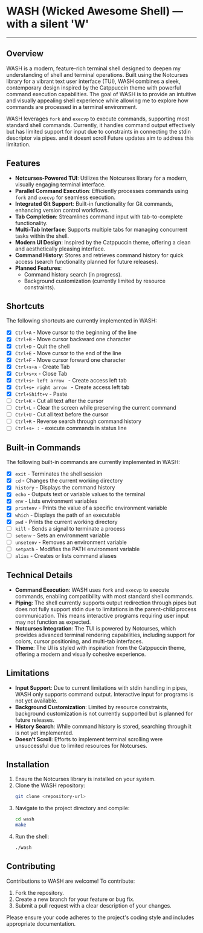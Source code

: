 
# WASH (Wicked Awesome Shell) — with a silent 'W'

----

## Overview
WASH is a modern, feature-rich terminal shell designed to deepen my understanding of shell and terminal operations. Built using the Notcurses library for a vibrant text user interface (TUI), WASH combines a sleek, contemporary design inspired by the Catppuccin theme with powerful command execution capabilities. The goal of WASH is to provide an intuitive and visually appealing shell experience while allowing me to explore how commands are processed in a terminal environment.

WASH leverages `fork` and `execvp` to execute commands, supporting most standard shell commands. Currently, it handles command output effectively but has limited support for input due to constraints in connecting the stdin descriptor via pipes. and it doesnt scroll Future updates aim to address this limitation.

## Features
- **Notcurses-Powered TUI**: Utilizes the Notcurses library for a modern, visually engaging terminal interface.
- **Parallel Command Execution**: Efficiently processes commands using `fork` and `execvp` for seamless execution.
- **Integrated Git Support**: Built-in functionality for Git commands, enhancing version control workflows.
- **Tab Completion**: Streamlines command input with tab-to-complete functionality.
- **Multi-Tab Interface**: Supports multiple tabs for managing concurrent tasks within the shell.
- **Modern UI Design**: Inspired by the Catppuccin theme, offering a clean and aesthetically pleasing interface.
- **Command History**: Stores and retrieves command history for quick access (search functionality planned for future releases).
- **Planned Features**:
  - Command history search (in progress).
  - Background customization (currently limited by resource constraints).

## Shortcuts
The following shortcuts are currently implemented in WASH:

- [x] `Ctrl+A` - Move cursor to the beginning of the line
- [x] `Ctrl+B` - Move cursor backward one character
- [x] `Ctrl+D` - Quit the shell
- [x] `Ctrl+E` - Move cursor to the end of the line
- [x] `Ctrl+F` - Move cursor forward one character
- [x] `Ctrl+s+a` - Create Tab
- [x] `Ctrl+s+x` - Close Tab
- [x] `Ctrl+s+ left arrow ` - Create access left tab
- [x] `Ctrl+s+ right arrow ` - Create access left tab
- [x] `Ctrl+Shift+v` - Paste
- [ ] `Ctrl+K` - Cut all text after the cursor
- [ ] `Ctrl+L` - Clear the screen while preserving the current command
- [ ] `Ctrl+U` - Cut all text before the cursor
- [ ] `Ctrl+R` - Reverse search through command history
- [ ] `Ctrl+s+ :` - execute commands in status line 

## Built-in Commands
The following built-in commands are currently implemented in WASH:

- [x] `exit` - Terminates the shell session
- [x] `cd` - Changes the current working directory
- [x] `history` - Displays the command history
- [x] `echo` - Outputs text or variable values to the terminal
- [x] `env` - Lists environment variables
- [x] `printenv` - Prints the value of a specific environment variable
- [x] `which` - Displays the path of an executable
- [x] `pwd` - Prints the current working directory
- [ ] `kill` - Sends a signal to terminate a process
- [ ] `setenv` - Sets an environment variable
- [ ] `unsetenv` - Removes an environment variable
- [ ] `setpath` - Modifies the PATH environment variable
- [ ] `alias` - Creates or lists command aliases

## Technical Details
- **Command Execution**: WASH uses `fork` and `execvp` to execute commands, enabling compatibility with most standard shell commands.
- **Piping**: The shell currently supports output redirection through pipes but does not fully support stdin due to limitations in the parent-child process communication. This means interactive programs requiring user input may not function as expected.
- **Notcurses Integration**: The TUI is powered by Notcurses, which provides advanced terminal rendering capabilities, including support for colors, cursor positioning, and multi-tab interfaces.
- **Theme**: The UI is styled with inspiration from the Catppuccin theme, offering a modern and visually cohesive experience.

## Limitations
- **Input Support**: Due to current limitations with stdin handling in pipes, WASH only supports command output. Interactive input for programs is not yet available.
- **Background Customization**: Limited by resource constraints, background customization is not currently supported but is planned for future releases.
- **History Search**: While command history is stored, searching through it is not yet implemented.
- **Doesn't Scroll**: Efforts to implement terminal scrolling were unsuccessful due to limited resources for Notcurses.
## Installation
1. Ensure the Notcurses library is installed on your system.
2. Clone the WASH repository:
   ```bash
   git clone <repository-url>
   ```
3. Navigate to the project directory and compile:
   ```bash
   cd wash
   make
   ```
4. Run the shell:
   ```bash
   ./wash
   ```

## Contributing
Contributions to WASH are welcome! To contribute:
1. Fork the repository.
2. Create a new branch for your feature or bug fix.
3. Submit a pull request with a clear description of your changes.

Please ensure your code adheres to the project's coding style and includes appropriate documentation.


